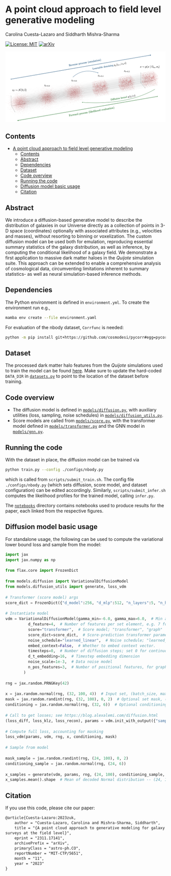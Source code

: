 # A point cloud approach to field level generative modeling

Carolina Cuesta-Lazaro and Siddharth Mishra-Sharma

[![License: MIT](https://img.shields.io/badge/License-MIT-red.svg)](https://opensource.org/licenses/MIT)
[![arXiv](https://img.shields.io/badge/arXiv-2311.17141%20-green.svg)](https://arxiv.org/abs/2311.17141)

![Figure.](notebooks/plots/diffusion_fig.png)

## Contents

- [A point cloud approach to field level generative modeling](#a-point-cloud-approach-to-field-level-generative-modeling)
  - [Contents](#contents)
  - [Abstract](#abstract)
  - [Dependencies](#dependencies)
  - [Dataset](#dataset)
  - [Code overview](#code-overview)
  - [Running the code](#running-the-code)
  - [Diffusion model basic usage](#diffusion-model-basic-usage)
  - [Citation](#citation)


## Abstract

We introduce a diffusion-based generative model to describe the distribution of galaxies in our Universe directly as a collection of points in 3-D space (coordinates) optionally with associated attributes (e.g., velocities and masses), without resorting to binning or voxelization. The custom diffusion model can be used both for emulation, reproducing essential summary statistics of the galaxy distribution, as well as inference, by computing the conditional likelihood of a galaxy field. We demonstrate a first application to massive dark matter haloes in the _Quijote_ simulation suite. This approach can be extended to enable a comprehensive analysis of cosmological data, circumventing limitations inherent to summary statistics- as well as neural simulation-based inference methods.

## Dependencies

The Python environment is defined in `environment.yml`. To create the environment run e.g.,
``` sh
mamba env create --file environment.yaml
```

For evaluation of the nbody dataset, `Corrfunc` is needed:
``` sh
python -m pip install git+https://github.com/cosmodesi/pycorr#egg=pycorr[corrfunc]
```

## Dataset

The processed dark matter halo features from the _Quijote_ simulations used to train the model can be found [here](https://drive.google.com/drive/folders/16etX6fHLlJQqD9K_UIzAbiDFkSmAuIBu?usp=share_link). Make sure to update the hard-coded `DATA_DIR` in [`datasets.py`](datasets.py) to point to the location of the dataset before training.

## Code overview

- The diffusion model is defined in [`models/diffusion.py`](models/diffusion.py), with auxiliary utilities (loss, sampling, noise schedules) in [`models/diffusion_utils.py`](models/diffusion_utils.py).
- Score models are called from [`models/score.py`](models/score.py), with the transformer model defined in [`models/transformer.py`](models/transformer.py) and the GNN model in [`models/gnn.py`](models/gnn.py).


## Running the code

With the dataset in place, the diffusion model can be trained via
``` sh
python train.py --config ./configs/nbody.py
```
which is called from `scripts/submit_train.sh`. The config file `./configs/nbody.py` (which sets diffusion, score model, and dataset configuration) can be edited accordingly. Similarly, `scripts/submit_infer.sh` computes the likelihood profiles for the trained model, calling `infer.py`.

The [`notebooks`](notebooks/) directory contains notebooks used to produce results for the paper, each linked from the respective figures. 

## Diffusion model basic usage

For standalone usage, the following can be used to compute the variational lower bound loss and sample from the model:

``` py
import jax
import jax.numpy as np

from flax.core import FrozenDict

from models.diffusion import VariationalDiffusionModel
from models.diffusion_utils import generate, loss_vdm

# Transformer (score model) args
score_dict = FrozenDict({"d_model":256, "d_mlp":512, "n_layers":5, "n_heads":4, "induced_attention":False, "n_inducing_points":32})

# Instantiate model
vdm = VariationalDiffusionModel(gamma_min=-6.0, gamma_max=6.0,  # Min and max initial log-SNR in the noise schedule
          d_feature=4,  # Number of features per set element, e.g. 7 for (x, y, z, vx, vy, vz, m)
          score="transformer",  # Score model; "transformer", "graph"
          score_dict=score_dict,  # Score-prediction transformer parameters
          noise_schedule="learned_linear",  # Noise schedule; "learned_linear", "learned_net" (monotonic neural network), or "linear" (fixed)
          embed_context=False,  # Whether to embed context vector.
          timesteps=0,  # Number of diffusion steps; set 0 for continuous-time version of variational lower bound
          d_t_embedding=16,  # Timestep embedding dimension
          noise_scale=1e-3,  # Data noise model
          n_pos_features=3,  # Number of positional features, for graph-building
        )

rng = jax.random.PRNGKey(42)

x = jax.random.normal(rng, (32, 100, 4))  # Input set, (batch_size, max_set_size, num_features)
mask = jax.random.randint(rng, (32, 100), 0, 2)  # Optional set mask, (batch_size, max_set_size); can be `None`
conditioning = jax.random.normal(rng, (32, 6))  # Optional conditioning context, (batch_size, context_size); can be `None`

# Call to get losses; see https://blog.alexalemi.com/diffusion.html
(loss_diff, loss_klz, loss_recon), params = vdm.init_with_output({"sample": rng, "params": rng}, x, conditioning, mask)

# Compute full loss, accounting for masking
loss_vdm(params, vdm, rng, x, conditioning, mask)

# Sample from model

mask_sample = jax.random.randint(rng, (24, 100), 0, 2)
conditioning_sample = jax.random.normal(rng, (24, 6))

x_samples = generate(vdm, params, rng, (24, 100), conditioning_sample, mask_sample)
x_samples.mean().shape  # Mean of decoded Normal distribution -- (24, 100, 4)
```

## Citation

If you use this code, please cite our paper:

```
@article{Cuesta-Lazaro:2023zuk,
    author = "Cuesta-Lazaro, Carolina and Mishra-Sharma, Siddharth",
    title = "{A point cloud approach to generative modeling for galaxy surveys at the field level}",
    eprint = "2311.17141",
    archivePrefix = "arXiv",
    primaryClass = "astro-ph.CO",
    reportNumber = "MIT-CTP/5651",
    month = "11",
    year = "2023"
}
```
